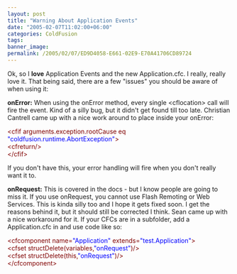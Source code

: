 ```yaml
---
layout: post
title: "Warning About Application Events"
date: "2005-02-07T11:02:00+06:00"
categories: ColdFusion 
tags: 
banner_image: 
permalink: /2005/02/07/ED9D4058-E661-02E9-E70A41706CD89724
---
```


Ok, so I <b>love</b> Application Events and the new Application.cfc. I really, really love it. That being said, there are a few "issues" you should be aware of when using it:

<b>onError:</b> When using the onError method, every single &lt;cflocation&gt; call will fire the event. Kind of a silly bug, but it didn't get found till too  late. Christian Cantrell came up with a nice work around to place inside your onError:

<div class="code"><FONT COLOR=MAROON>&lt;cfif arguments.exception.rootCause eq <FONT COLOR=BLUE>"coldfusion.runtime.AbortException"</FONT>&gt;</FONT><br>
    <FONT COLOR=MAROON>&lt;cfreturn/&gt;</FONT><br>
<FONT COLOR=MAROON>&lt;/cfif&gt;</FONT></div>

If you don't have this, your error handling will fire when you don't really want it to. 

<b>onRequest:</b> This is covered in the docs - but I know people are going to miss it. If you use onRequest, you cannot use Flash Remoting or Web Services. This is kinda silly too and I hope it gets fixed soon. I get the reasons behind it, but it should still be corrected I think. Sean came up with a nice workaround for it. If your CFCs are in a subfolder, add a Application.cfc in and use code like so:

<div class="code"><FONT COLOR=MAROON>&lt;cfcomponent name=<FONT COLOR=BLUE>"Application"</FONT> extends=<FONT COLOR=BLUE>"test.Application"</FONT>&gt;</FONT><br>
<FONT COLOR=MAROON>&lt;cfset structDelete(variables,<FONT COLOR=BLUE>"onRequest"</FONT>)/&gt;</FONT><br>
<FONT COLOR=MAROON>&lt;cfset structDelete(this,<FONT COLOR=BLUE>"onRequest"</FONT>)/&gt;</FONT><br>
<FONT COLOR=MAROON>&lt;/cfcomponent&gt;</FONT></div>